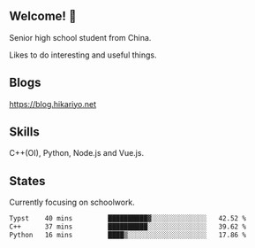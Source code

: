 ## Welcome! 👋

Senior high school student from China.

Likes to do interesting and useful things.

## Blogs

https://blog.hikariyo.net

## Skills

C++(OI), Python, Node.js and Vue.js.

## States

Currently focusing on schoolwork.

<!--START_SECTION:waka-->

```txt
Typst    40 mins         ██████████▓░░░░░░░░░░░░░░   42.52 %
C++      37 mins         ██████████░░░░░░░░░░░░░░░   39.62 %
Python   16 mins         ████▒░░░░░░░░░░░░░░░░░░░░   17.86 %
```

<!--END_SECTION:waka-->

